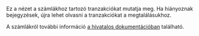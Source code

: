 Ez a nézet a számlákhoz tartozó tranzakciókat mutatja meg. Ha hiányoznak bejegyzések, újra lehet olvasni a tranzakciókat a megtalálásukhoz.

A számlákról további információ [a hivatalos dokumentációban](https://firefly-iii.readthedocs.io/en/latest/advanced/bills.html) található.